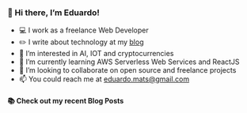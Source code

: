 ### 👋 Hi there, I’m Eduardo!
- 💻 I work as a freelance Web Developer
- ✏️ I write about technology at my [blog](https://edumats.dev/) 
- 👀 I’m interested in AI, IOT and cryptocurrencies
- 🌱 I’m currently learning AWS Serverless Web Services and ReactJS
- 💞️ I’m looking to collaborate on open source and freelance projects
- 📫 You could reach me at eduardo.mats@gmail.com

#### :books: Check out my recent Blog Posts
<!-- BLOGPOSTS:START -->
<!-- BLOGPOSTS:END -->

<!---
edumats/edumats is a ✨ special ✨ repository because its `README.md` (this file) appears on your GitHub profile.
You can click the Preview link to take a look at your changes.
--->
